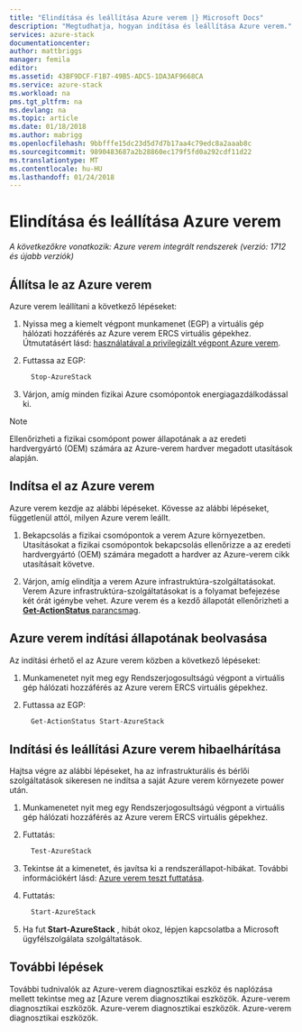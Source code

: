 ```yaml
---
title: "Elindítása és leállítása Azure verem |} Microsoft Docs"
description: "Megtudhatja, hogyan indítása és leállítása Azure verem."
services: azure-stack
documentationcenter: 
author: mattbriggs
manager: femila
editor: 
ms.assetid: 43BF9DCF-F1B7-49B5-ADC5-1DA3AF9668CA
ms.service: azure-stack
ms.workload: na
pms.tgt_pltfrm: na
ms.devlang: na
ms.topic: article
ms.date: 01/18/2018
ms.author: mabrigg
ms.openlocfilehash: 9bbfffe15dc23d5d7d7b17aa4c79edc8a2aaab8c
ms.sourcegitcommit: 9890483687a2b28860ec179f5fd0a292cdf11d22
ms.translationtype: MT
ms.contentlocale: hu-HU
ms.lasthandoff: 01/24/2018
---
```

# <a name="start-and-stop-azure-stack"></a>Elindítása és leállítása Azure verem

*A következőkre vonatkozik: Azure verem integrált rendszerek (verzió: 1712 és újabb verziók)*

## <a name="stop-azure-stack"></a>Állítsa le az Azure verem 

Azure verem leállítani a következő lépéseket:

1. Nyissa meg a kiemelt végpont munkamenet (EGP) a virtuális gép hálózati hozzáférés az Azure verem ERCS virtuális gépekhez. Útmutatásért lásd: [használatával a privilegizált végpont Azure verem](azure-stack-privileged-endpoint.md).

2. Futtassa az EGP:

    ```powershell
      Stop-AzureStack
    ```

3. Várjon, amíg minden fizikai Azure csomópontok energiagazdálkodással ki.

> [!Note]  
> Ellenőrizheti a fizikai csomópont power állapotának a az eredeti hardvergyártó (OEM) számára az Azure-verem hardver megadott utasítások alapján. 

## <a name="start-azure-stack"></a>Indítsa el az Azure verem 

Azure verem kezdje az alábbi lépéseket. Kövesse az alábbi lépéseket, függetlenül attól, milyen Azure verem leállt.

1. Bekapcsolás a fizikai csomópontok a verem Azure környezetben. Utasításokat a fizikai csomópontok bekapcsolás ellenőrizze a az eredeti hardvergyártó (OEM) számára megadott a hardver az Azure-verem cikk utasításait követve.

2. Várjon, amíg elindítja a verem Azure infrastruktúra-szolgáltatásokat. Verem Azure infrastruktúra-szolgáltatásokat is a folyamat befejezése két órát igénybe vehet. Azure verem és a kezdő állapotát ellenőrizheti a [ **Get-ActionStatus** parancsmag](#get-the-startup-status-for-azure-stack).


## <a name="get-the-startup-status-for-azure-stack"></a>Azure verem indítási állapotának beolvasása

Az indítási érhető el az Azure verem közben a következő lépéseket:

1. Munkamenetet nyit meg egy Rendszerjogosultságú végpont a virtuális gép hálózati hozzáférés az Azure verem ERCS virtuális gépekhez.

2. Futtassa az EGP:

    ```powershell
      Get-ActionStatus Start-AzureStack
    ```

## <a name="troubleshoot-startup-and-shutdown-of-azure-stack"></a>Indítási és leállítási Azure verem hibaelhárítása

Hajtsa végre az alábbi lépéseket, ha az infrastrukturális és bérlői szolgáltatások sikeresen ne indítsa a saját Azure verem környezete power után. 

1. Munkamenetet nyit meg egy Rendszerjogosultságú végpont a virtuális gép hálózati hozzáférés az Azure verem ERCS virtuális gépekhez.

2. Futtatás: 

    ```powershell
      Test-AzureStack
      ```

3. Tekintse át a kimenetet, és javítsa ki a rendszerállapot-hibákat. További információkért lásd: [Azure verem teszt futtatása](azure-stack-diagnostic-test.md).

4. Futtatás:

    ```powershell
      Start-AzureStack
    ```

5. Ha fut **Start-AzureStack** , hibát okoz, lépjen kapcsolatba a Microsoft ügyfélszolgálata szolgáltatások. 

## <a name="next-steps"></a>További lépések 

További tudnivalók az Azure-verem diagnosztikai eszköz és naplózása mellett tekintse meg az [Azure verem diagnosztikai eszközök. Azure-verem diagnosztikai eszközök. Azure-verem diagnosztikai eszközök. Azure-verem diagnosztikai eszközök.
